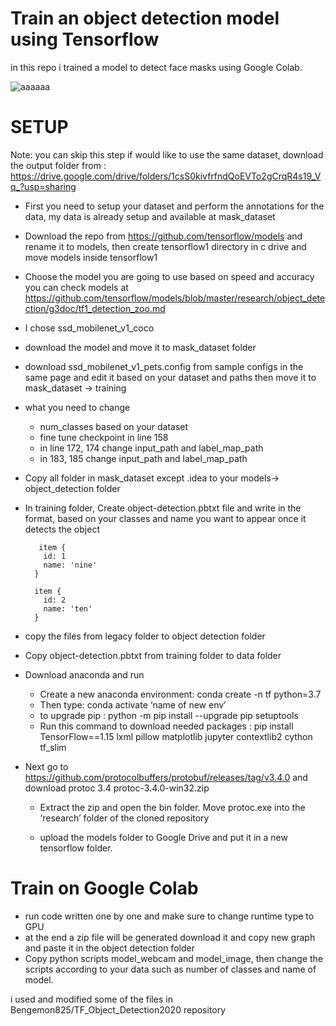 # Train an object detection model using Tensorflow
in this repo i trained a model to detect face masks using Google Colab.

![aaaaaa](https://user-images.githubusercontent.com/60849096/89512719-49d9aa00-d7dc-11ea-9fd2-7f7ee5ec49b7.png)


# SETUP
Note: you can skip this step if would like to use the same dataset, download the output folder from : https://drive.google.com/drive/folders/1csS0kivfrfndQoEVTo2gCrqR4s19_Vq_?usp=sharing
* First you need to setup your dataset and perform the annotations for the data, my data is already setup and available at mask_dataset
* Download the repo from https://github.com/tensorflow/models and rename it to models, then create tensorflow1 directory in c drive and move models inside tensorflow1 
* Choose the model you are going to use based on speed and accuracy you can check models at https://github.com/tensorflow/models/blob/master/research/object_detection/g3doc/tf1_detection_zoo.md

* I chose ssd_mobilenet_v1_coco
 * download the model and move it to mask_dataset folder 
 * download ssd_mobilenet_v1_pets.config from sample configs in the same page and edit it based on your dataset and paths then move it to mask_dataset -> training
 * what you need to change	
    * num_classes based on your dataset
    * fine tune checkpoint in line 158  
    * in line 172, 174 change input_path and label_map_path
    * in 183, 185  change input_path and label_map_path
* Copy all folder in mask_dataset except .idea to your models-> object_detection folder
* In training folder, Create object-detection.pbtxt file and write in the format, based on your classes and name you want to appear once it detects the object

	    
     
		 item {
		  id: 1
		  name: 'nine'
		}

		item {
		  id: 2
		  name: 'ten'
		}

    
    

* copy the files from legacy folder to object detection folder
* Copy object-detection.pbtxt from training folder to data folder
* Download anaconda and run 
    * Create a new anaconda environment: conda create -n tf python=3.7
    * Then type: conda activate ‘name of new env’
    * to upgrade pip : python -m pip install --upgrade pip setuptools    
    * Run this command to download needed packages : pip install TensorFlow==1.15 lxml pillow matplotlib jupyter contextlib2 cython tf_slim   

* Next go to https://github.com/protocolbuffers/protobuf/releases/tag/v3.4.0 and  download protoc 3.4 protoc-3.4.0-win32.zip
    * Extract the zip and open the bin folder. Move protoc.exe into the ‘research’ folder of the cloned repository 

    * upload the models folder to Google Drive and put it in a new tensorflow folder.
# Train on Google Colab
* run code written one by one and make sure to change runtime type to GPU
* at the end a zip file will be generated download it and copy new graph and paste it in the object detection folder
* Copy python scripts model_webcam and model_image, then change the scripts according to your data such as number of classes and name of model.

i used and modified some of the files in Bengemon825/TF_Object_Detection2020 repository 

